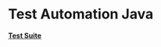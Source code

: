 # Test Automation Java


**[Test Suite](https://github.com/vscalado/TestAutomationJava/tree/master/webdriver.java/src/test/java/webdriver/java/tests)**